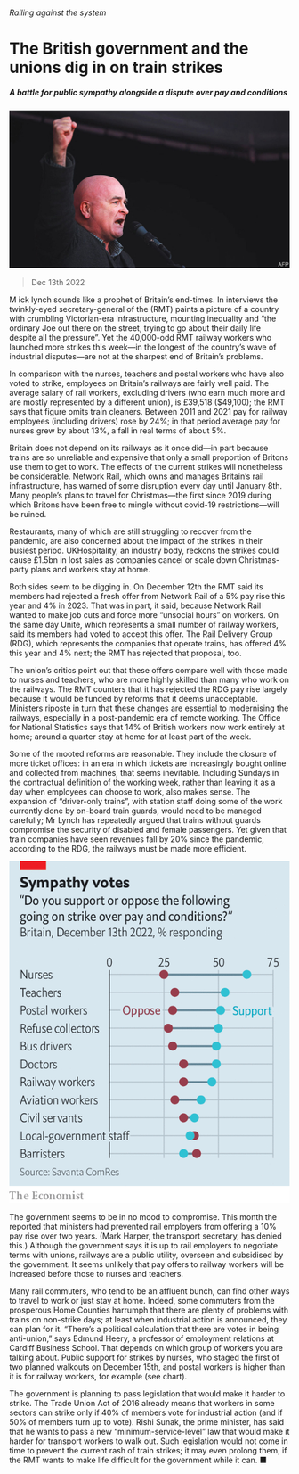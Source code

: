 ###### Railing against the system

# The British government and the unions dig in on train strikes 

##### A battle for public sympathy alongside a dispute over pay and conditions 

![image](images/20221217_BRP001.jpg) 

> Dec 13th 2022 

M ick lynch sounds like a prophet of Britain’s end-times. In interviews the twinkly-eyed secretary-general of the  (RMT) paints a picture of a country with crumbling Victorian-era infrastructure, mounting inequality and “the ordinary Joe out there on the street, trying to go about their daily life despite all the pressure”. Yet the 40,000-odd RMT railway workers who launched more strikes this week—in the longest of the country’s wave of industrial disputes—are not at the sharpest end of Britain’s problems. 

In comparison with the nurses, teachers and postal workers who have also voted to strike, employees on Britain’s railways are fairly well paid. The average salary of rail workers, excluding drivers (who earn much more and are mostly represented by a different union), is £39,518 ($49,100); the RMT says that figure omits train cleaners. Between 2011 and 2021 pay for railway employees (including drivers) rose by 24%; in that period average pay for nurses grew by about 13%, a fall in real terms of about 5%. 

Britain does not depend on its railways as it once did—in part because trains are so unreliable and expensive that only a small proportion of Britons use them to get to work. The effects of the current strikes will nonetheless be considerable. Network Rail, which owns and manages Britain’s rail infrastructure, has warned of some disruption every day until January 8th. Many people’s plans to travel for Christmas—the first since 2019 during which Britons have been free to mingle without covid-19 restrictions—will be ruined. 

Restaurants, many of which are still struggling to recover from the pandemic, are also concerned about the impact of the strikes in their busiest period. UKHospitality, an industry body, reckons the strikes could cause £1.5bn in lost sales as companies cancel or scale down Christmas-party plans and workers stay at home. 

Both sides seem to be digging in. On December 12th the RMT said its members had rejected a fresh offer from Network Rail of a 5% pay rise this year and 4% in 2023. That was in part, it said, because Network Rail wanted to make job cuts and force more “unsocial hours” on workers. On the same day Unite, which represents a small number of railway workers, said its members had voted to accept this offer. The Rail Delivery Group (RDG), which represents the companies that operate trains, has offered 4% this year and 4% next; the RMT has rejected that proposal, too.

The union’s critics point out that these offers compare well with those made to nurses and teachers, who are more highly skilled than many who work on the railways. The RMT counters that it has rejected the RDG pay rise largely because it would be funded by reforms that it deems unacceptable. Ministers riposte in turn that these changes are essential to modernising the railways, especially in a post-pandemic era of remote working. The Office for National Statistics says that 14% of British workers now work entirely at home; around a quarter stay at home for at least part of the week.

Some of the mooted reforms are reasonable. They include the closure of more ticket offices: in an era in which tickets are increasingly bought online and collected from machines, that seems inevitable. Including Sundays in the contractual definition of the working week, rather than leaving it as a day when employees can choose to work, also makes sense. The expansion of “driver-only trains”, with station staff doing some of the work currently done by on-board train guards, would need to be managed carefully; Mr Lynch has repeatedly argued that trains without guards compromise the security of disabled and female passengers. Yet given that train companies have seen revenues fall by 20% since the pandemic, according to the RDG, the railways must be made more efficient. 

![image](images/20221217_BRC180.png) 


The government seems to be in no mood to compromise. This month the  reported that ministers had prevented rail employers from offering a 10% pay rise over two years. (Mark Harper, the transport secretary, has denied this.) Although the government says it is up to rail employers to negotiate terms with unions, railways are a public utility, overseen and subsidised by the government. It seems unlikely that pay offers to railway workers will be increased before those to nurses and teachers. 

Many rail commuters, who tend to be an affluent bunch, can find other ways to travel to work or just stay at home. Indeed, some commuters from the prosperous Home Counties harrumph that there are plenty of problems with trains on non-strike days; at least when industrial action is announced, they can plan for it. “There’s a political calculation that there are votes in being anti-union,” says Edmund Heery, a professor of employment relations at Cardiff Business School. That depends on which group of workers you are talking about. Public support for strikes by nurses, who staged the first of two planned walkouts on December 15th, and postal workers is higher than it is for railway workers, for example (see chart). 

The government is planning to pass legislation that would make it harder to strike. The Trade Union Act of 2016 already means that workers in some sectors can strike only if 40% of members vote for industrial action (and if 50% of members turn up to vote). Rishi Sunak, the prime minister, has said that he wants to pass a new “minimum-service-level” law that would make it harder for transport workers to walk out. Such legislation would not come in time to prevent the current rash of train strikes; it may even prolong them, if the RMT wants to make life difficult for the government while it can. ■


